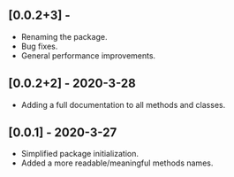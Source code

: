 ## [0.0.2+3] - <Date>
* Renaming the package.
* Bug fixes.
* General performance improvements.

## [0.0.2+2] - 2020-3-28
* Adding a full documentation to all methods and classes.

## [0.0.1] - 2020-3-27
* Simplified package initialization.
* Added a more readable/meaningful methods names.